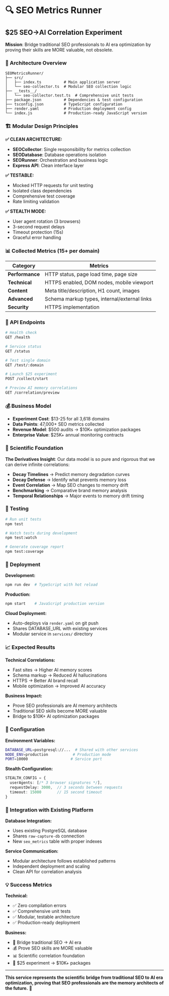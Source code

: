 # 🔍 SEO Metrics Runner

## $25 SEO→AI Correlation Experiment

**Mission**: Bridge traditional SEO professionals to AI era optimization by proving their skills are MORE valuable, not obsolete.

### 🎯 Architecture Overview

```
SEOMetricsRunner/
├── src/
│   ├── index.ts          # Main application server
│   └── seo-collector.ts  # Modular SEO collection logic
├── __tests__/
│   └── seo-collector.test.ts  # Comprehensive unit tests
├── package.json          # Dependencies & test configuration
├── tsconfig.json         # TypeScript configuration
├── render.yaml           # Production deployment config
└── index.js              # Production-ready JavaScript version
```

### 🏗️ Modular Design Principles

**✅ CLEAN ARCHITECTURE:**
- **SEOCollector**: Single responsibility for metrics collection
- **SEODatabase**: Database operations isolation
- **SEORunner**: Orchestration and business logic
- **Express API**: Clean interface layer

**✅ TESTABLE:**
- Mocked HTTP requests for unit testing
- Isolated class dependencies
- Comprehensive test coverage
- Rate limiting validation

**✅ STEALTH MODE:**
- User agent rotation (3 browsers)
- 3-second request delays
- Timeout protection (15s)
- Graceful error handling

### 📊 Collected Metrics (15+ per domain)

| Category | Metrics |
|----------|---------|
| **Performance** | HTTP status, page load time, page size |
| **Technical** | HTTPS enabled, DOM nodes, mobile viewport |
| **Content** | Meta title/description, H1 count, images |
| **Advanced** | Schema markup types, internal/external links |
| **Security** | HTTPS implementation |

### 🚀 API Endpoints

```bash
# Health check
GET /health

# Service status
GET /status

# Test single domain
GET /test/:domain

# Launch $25 experiment
POST /collect/start

# Preview AI memory correlations
GET /correlation/preview
```

### 💰 Business Model

- **Experiment Cost**: $13-25 for all 3,618 domains
- **Data Points**: 47,000+ SEO metrics collected
- **Revenue Model**: $500 audits → $10K+ optimization packages
- **Enterprise Value**: $25K+ annual monitoring contracts

### 🔬 Scientific Foundation

**The Derivatives Insight**: Our data model is so pure and rigorous that we can derive infinite correlations:

- **Decay Timelines** → Predict memory degradation curves
- **Decay Defense** → Identify what prevents memory loss
- **Event Correlation** → Map SEO changes to memory drift
- **Benchmarking** → Comparative brand memory analysis
- **Temporal Relationships** → Major events to memory drift timing

### 🧪 Testing

```bash
# Run unit tests
npm test

# Watch tests during development
npm test:watch

# Generate coverage report
npm test:coverage
```

### 🚨 Deployment

**Development:**
```bash
npm run dev  # TypeScript with hot reload
```

**Production:**
```bash
npm start    # JavaScript production version
```

**Cloud Deployment:**
- Auto-deploys via `render.yaml` on git push
- Shares DATABASE_URL with existing services
- Modular service in `services/` directory

### 📈 Expected Results

**Technical Correlations:**
- Fast sites → Higher AI memory scores
- Schema markup → Reduced AI hallucinations
- HTTPS → Better AI brand recall
- Mobile optimization → Improved AI accuracy

**Business Impact:**
- Prove SEO professionals are AI memory architects
- Traditional SEO skills become MORE valuable
- Bridge to $10K+ AI optimization packages

### 🔧 Configuration

**Environment Variables:**
```bash
DATABASE_URL=postgresql://...  # Shared with other services
NODE_ENV=production           # Production mode
PORT=10000                   # Service port
```

**Stealth Configuration:**
```typescript
STEALTH_CONFIG = {
  userAgents: [/* 3 browser signatures */],
  requestDelay: 3000,  // 3 seconds between requests
  timeout: 15000       // 15 second timeout
}
```

### 🎯 Integration with Existing Platform

**Database Integration:**
- Uses existing PostgreSQL database
- Shares `raw-capture-db` connection
- New `seo_metrics` table with proper indexes

**Service Communication:**
- Modular architecture follows established patterns
- Independent deployment and scaling
- Clean API for correlation analysis

### 💡 Success Metrics

**Technical:**
- ✅ Zero compilation errors
- ✅ Comprehensive unit tests
- ✅ Modular, testable architecture
- ✅ Production-ready deployment

**Business:**
- 🎯 Bridge traditional SEO → AI era
- 💰 Prove SEO skills are MORE valuable
- 📊 Scientific correlation foundation
- 🚀 $25 experiment → $10K+ packages

---

**This service represents the scientific bridge from traditional SEO to AI era optimization, proving that SEO professionals are the memory architects of the future.** 🧠 